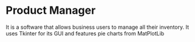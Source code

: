 # Product Manager
 It is a software that allows business users to manage all their inventory. It uses Tkinter for its GUI and features pie charts from MatPlotLib
